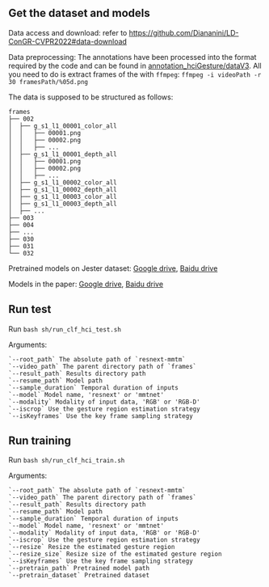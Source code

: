 ## Get the dataset and models
Data access and download: refer to https://github.com/Diananini/LD-ConGR-CVPR2022#data-download

Data preprocessing: The annotations have been processed into the format required by the code and can be found in [annotation_hciGesture/dataV3](https://github.com/Diananini/LD-ConGR-CVPR2022/tree/main/resnext-mmtm/annotation_hciGesture/dataV3). All you need to do is extract frames of the with `ffmpeg`: `ffmpeg -i videoPath -r 30 framesPath/%05d.png`

The data is supposed to be structured as follows:
```
frames
├── 002
│  ├── g_s1_l1_00001_color_all
│  │   ├── 00001.png
│  │   ├── 00002.png
│  │   ├── ...
│  ├── g_s1_l1_00001_depth_all
│  │   ├── 00001.png
│  │   ├── 00002.png
│  │   ├── ...
│  ├── g_s1_l1_00002_color_all
│  ├── g_s1_l1_00002_depth_all
│  ├── g_s1_l1_00003_color_all
│  ├── g_s1_l1_00003_depth_all
│  ├── ...
├── 003
├── 004
├── ...
├── 030
├── 031
└── 032
```

Pretrained models on Jester dataset: [Google drive](https://drive.google.com/file/d/1JAYPxDNO5A9PvFdpRvVDzWNhYdKnhYz9/view?usp=sharing), [Baidu drive](https://pan.baidu.com/s/1BKPZRnFSXJMi7fAfre57jQ?pwd=41ym)

Models in the paper: [Google drive](https://drive.google.com/drive/folders/1yfjZhiRkBjQdlA3eMf9U0fMbzIcxlg5t?usp=sharing), [Baidu drive](https://pan.baidu.com/s/1wE7Ul5qgVpi6ROl_sQfLHA?pwd=x5ia)

## Run test
Run `bash sh/run_clf_hci_test.sh`

Arguments:

    `--root_path` The absolute path of `resnext-mmtm`
    `--video_path` The parent directory path of `frames`
    `--result_path` Results directory path
    `--resume_path` Model path
    `--sample_duration` Temporal duration of inputs
    `--model` Model name, 'resnext' or 'mmtnet'
    `--modality` Modality of input data, 'RGB' or 'RGB-D'
    `--iscrop` Use the gesture region estimation strategy
    `--isKeyframes` Use the key frame sampling strategy

## Run training
Run `bash sh/run_clf_hci_train.sh`

Arguments:

    `--root_path` The absolute path of `resnext-mmtm`
    `--video_path` The parent directory path of `frames`
    `--result_path` Results directory path
    `--resume_path` Model path
    `--sample_duration` Temporal duration of inputs
    `--model` Model name, 'resnext' or 'mmtnet'
    `--modality` Modality of input data, 'RGB' or 'RGB-D'
    `--iscrop` Use the gesture region estimation strategy
    `--resize` Resize the estimated gesture region
    `--resize_size` Resize size of the estimated gesture region
    `--isKeyframes` Use the key frame sampling strategy
    `--pretrain_path` Pretrained model path
    `--pretrain_dataset` Pretrained dataset
